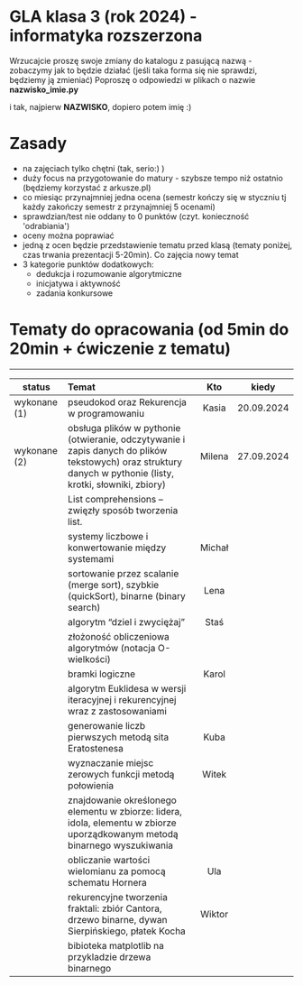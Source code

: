 # GLA klasa 3 (rok 2024) - informatyka rozszerzona 
Wrzucajcie proszę swoje zmiany do katalogu z pasującą nazwą - zobaczymy jak to będzie działać (jeśli taka forma się nie sprawdzi, będziemy ją zmieniać)
Poproszę o odpowiedzi w plikach o nazwie **nazwisko_imie.py** 

i tak, najpierw **NAZWISKO**, dopiero potem imię :)

# Zasady
- na zajęciach tylko chętni (tak, serio:) )
- duży focus na przygotowanie do matury - szybsze tempo niż ostatnio (będziemy korzystać z arkusze.pl)
- co miesiąc przynajmniej jedna ocena (semestr kończy się w styczniu tj każdy zakończy semestr z przynajmniej 5 ocenami)
- sprawdzian/test nie oddany to 0 punktów (czyt. konieczność 'odrabiania')
- oceny można poprawiać
- jedną z ocen będzie przedstawienie tematu przed klasą (tematy poniżej, czas trwania prezentacji 5-20min). Co zajęcia nowy temat
- 3 kategorie punktów dodatkowych:
    - dedukcja i rozumowanie algorytmiczne
    - inicjatywa i aktywność
    - zadania konkursowe
  
# Tematy do opracowania (od 5min do 20min + ćwiczenie z tematu)
---------
| status | Temat                                                                                                | Kto                   | kiedy |
| --- | :----------------                                                                                       | :------:              | :----: |
| wykonane (1) | pseudokod oraz Rekurencja w programowaniu                                                                  |   Kasia               | 20.09.2024 |
| wykonane (2) | obsługa plików w pythonie (otwieranie, odczytywanie i zapis danych do plików tekstowych) oraz struktury danych w pythonie (listy, krotki, słowniki, zbiory)        |    Milena  |  27.09.2024 |
|  | List comprehensions – zwięzły sposób tworzenia list.                                                       |                      |                              |
|  | systemy liczbowe i konwertowanie między systemami                                                          |   Michał                   |                              |   
|  | sortowanie przez scalanie (merge sort), szybkie (quickSort), binarne (binary search)                       |   Lena                |                              |
|  | algorytm “dziel i zwyciężaj”                                                                               |   Staś                |                              |
|  | złożoność obliczeniowa algorytmów (notacja O-wielkości)                                                    |                      |                              |
|  | bramki logiczne                                                                                            |   Karol               |                              |
|  | algorytm Euklidesa w wersji iteracyjnej i rekurencyjnej wraz z zastosowaniami                              |                      |                              |
|  | generowanie liczb pierwszych metodą sita Eratostenesa                                                      |   Kuba                |                              |
|  | wyznaczanie miejsc zerowych funkcji metodą połowienia                                                      |   Witek               |                              |
|  | znajdowanie określonego elementu w zbiorze: lidera, idola, elementu w zbiorze uporządkowanym metodą binarnego wyszukiwania         |           |                  |
|  | obliczanie wartości wielomianu za pomocą schematu Hornera                                                  |   Ula                 |                              |
|  | rekurencyjne tworzenia fraktali: zbiór Cantora, drzewo binarne, dywan Sierpińskiego, płatek Kocha          |   Wiktor              |                              |
|  | bibioteka matplotlib na przykladzie drzewa binarnego                                                       |                      |                                |



      
